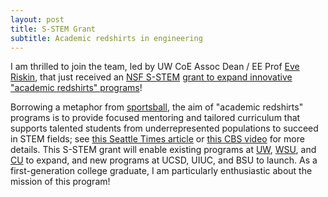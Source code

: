 ```yaml
---
layout: post
title: S-STEM Grant
subtitle: Academic redshirts in engineering
---
```


I am thrilled to join the team, led by UW CoE Assoc Dean / EE Prof [Eve Riskin](http://www.ee.washington.edu/faculty/riskin/), that just received an [NSF S-STEM](https://www.nsf.gov/funding/pgm_summ.jsp?pims_id=5257) [grant to expand innovative "academic redshirts" programs](http://nsf.gov/awardsearch/showAward?AWD_ID=1564656&HistoricalAwards=false)!

Borrowing a metaphor from [sportsball](http://www.urbandictionary.com/define.php?term=sportsball), the aim of "academic redshirts" programs is to provide focused mentoring and tailored curriculum that supports talented students from underrepresented populations to succeed in STEM fields; see [this Seattle Times article](http://www.seattletimes.com/seattle-news/uws-stars-helps-low-income-students-shine/) or [this CBS video](https://iqmediacorp.com/ClipPlayer/?ClipID=4037f579-efc0-4955-b564-445e2310ceeb) for more details.  This S-STEM grant will enable existing programs at [UW](https://www.engr.washington.edu/current/stars), [WSU](https://vcea.wsu.edu/stars/), and [CU](http://www.colorado.edu/bold/goldshirt) to expand, and new programs at UCSD, UIUC, and BSU to launch.  As a first-generation college graduate, I am particularly enthusiastic about the mission of this program!
